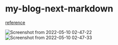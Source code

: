 # my-blog-next-markdown

[reference](https://www.youtube.com/watch?v=MrjeefD8sac)

![Screenshot from 2022-05-10 02-47-22](https://user-images.githubusercontent.com/35678887/167557135-54b46b18-0653-44df-934b-87ff57d5f2a4.png)
![Screenshot from 2022-05-10 02-47-33](https://user-images.githubusercontent.com/35678887/167557113-6097d0d6-a8e4-4e33-bf54-4c5bed91970d.png)


